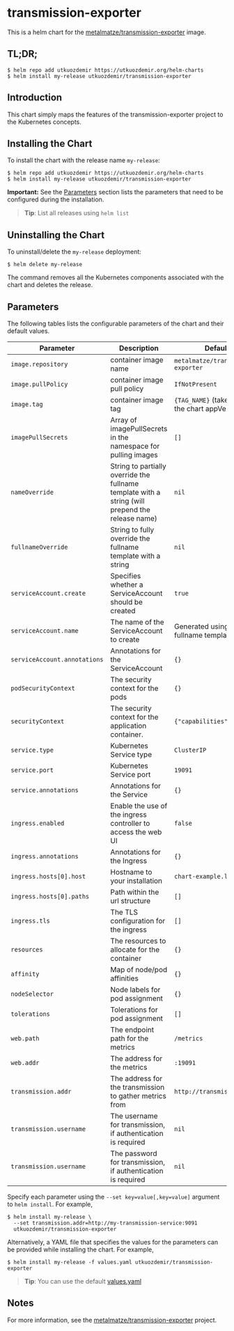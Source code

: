 # transmission-exporter

This is a helm chart for the 
[metalmatze/transmission-exporter](https://github.com/metalmatze/transmission-exporter) image.

## TL;DR;

```console
$ helm repo add utkuozdemir https://utkuozdemir.org/helm-charts
$ helm install my-release utkuozdemir/transmission-exporter
```

## Introduction

This chart simply maps the features of the transmission-exporter project to the Kubernetes concepts.

## Installing the Chart

To install the chart with the release name `my-release`:

```console
$ helm repo add utkuozdemir https://utkuozdemir.org/helm-charts
$ helm install my-release utkuozdemir/transmission-exporter
```

**Important:** See the [Parameters](#parameters) section lists the parameters that need to be configured 
during the installation.

> **Tip**: List all releases using `helm list`

## Uninstalling the Chart

To uninstall/delete the `my-release` deployment:

```console
$ helm delete my-release
```

The command removes all the Kubernetes components associated with the chart and deletes the release.

## Parameters

The following tables lists the configurable parameters of the chart and their default values.

| Parameter | Description | Default |
| --------- | ----------- | ------- |
| `image.repository` | container image name | `metalmatze/transmission-exporter` |
| `image.pullPolicy` | container image pull policy | `IfNotPresent` |
| `image.tag` | container image tag | `{TAG_NAME}` (taken from the chart appVersion) |
| `imagePullSecrets` | Array of imagePullSecrets in the namespace for pulling images | `[]` |
| `nameOverride` | String to partially override the fullname template with a string (will prepend the release name) | `nil` |
| `fullnameOverride` | String to fully override the fullname template with a string | `nil` |
| `serviceAccount.create` | Specifies whether a ServiceAccount should be created | `true` |
| `serviceAccount.name` | The name of the ServiceAccount to create | Generated using the fullname template |
| `serviceAccount.annotations` | Annotations for the ServiceAccount | `{}` |
| `podSecurityContext` | The security context for the pods | `{}` |
| `securityContext` | The security context for the application container. | `{"capabilities":{}` |
| `service.type` | Kubernetes Service type | `ClusterIP` |
| `service.port` | Kubernetes Service port | `19091` |
| `service.annotations` | Annotations for the Service | `{}` |
| `ingress.enabled` | Enable the use of the ingress controller to access the web UI | `false` |
| `ingress.annotations` | Annotations for the Ingress | `{}` |
| `ingress.hosts[0].host` | Hostname to your installation | `chart-example.local` |
| `ingress.hosts[0].paths` | Path within the url structure | `[]` |
| `ingress.tls` | The TLS configuration for the ingress | `[]` |
| `resources` | The resources to allocate for the container | `{}` |
| `affinity` | Map of node/pod affinities | `{}` |
| `nodeSelector` | Node labels for pod assignment | `{}` |
| `tolerations` | Tolerations for pod assignment | `[]` |
| `web.path` | The endpoint path for the metrics | `/metrics` |
| `web.addr` | The address for the metrics | `:19091` |
| `transmission.addr` | The address for the transmission to gather metrics from | `http://transmission:9091` |
| `transmission.username` | The username for transmission, if authentication is required | `nil` |
| `transmission.username` | The password for transmission, if authentication is required | `nil` |

Specify each parameter using the `--set key=value[,key=value]` argument to `helm install`. For example,

```console
$ helm install my-release \
  --set transmission.addr=http://my-transmission-service:9091
  utkuozdemir/transmission-exporter
```

Alternatively, a YAML file that specifies the values for the parameters 
can be provided while installing the chart. For example,

```console
$ helm install my-release -f values.yaml utkuozdemir/transmission-exporter
```

> **Tip**: You can use the default [values.yaml](values.yaml)

## Notes

For more information, see the 
[metalmatze/transmission-exporter](https://github.com/metalmatze/transmission-exporter) project.
